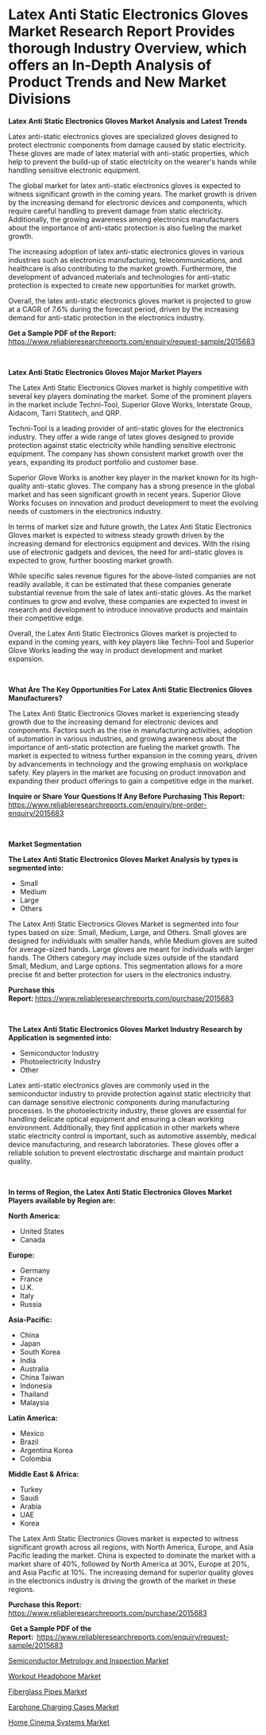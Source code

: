 <p><h1>Latex Anti Static Electronics Gloves Market Research Report Provides thorough Industry Overview, which offers an In-Depth Analysis of Product Trends and New Market Divisions</h1></p><p><strong>Latex Anti Static Electronics Gloves Market Analysis and Latest Trends</strong></p>
<p><p>Latex anti-static electronics gloves are specialized gloves designed to protect electronic components from damage caused by static electricity. These gloves are made of latex material with anti-static properties, which help to prevent the build-up of static electricity on the wearer's hands while handling sensitive electronic equipment.</p><p>The global market for latex anti-static electronics gloves is expected to witness significant growth in the coming years. The market growth is driven by the increasing demand for electronic devices and components, which require careful handling to prevent damage from static electricity. Additionally, the growing awareness among electronics manufacturers about the importance of anti-static protection is also fueling the market growth.</p><p>The increasing adoption of latex anti-static electronics gloves in various industries such as electronics manufacturing, telecommunications, and healthcare is also contributing to the market growth. Furthermore, the development of advanced materials and technologies for anti-static protection is expected to create new opportunities for market growth.</p><p>Overall, the latex anti-static electronics gloves market is projected to grow at a CAGR of 7.6% during the forecast period, driven by the increasing demand for anti-static protection in the electronics industry.</p></p>
<p><strong>Get a Sample PDF of the Report:&nbsp;</strong> <a href="https://www.reliableresearchreports.com/enquiry/request-sample/2015683">https://www.reliableresearchreports.com/enquiry/request-sample/2015683</a></p>
<p>&nbsp;</p>
<p><strong>Latex Anti Static Electronics Gloves Major Market Players</strong></p>
<p><p>The Latex Anti Static Electronics Gloves market is highly competitive with several key players dominating the market. Some of the prominent players in the market include Techni-Tool, Superior Glove Works, Interstate Group, Aidacom, Tarri Statitech, and QRP.</p><p>Techni-Tool is a leading provider of anti-static gloves for the electronics industry. They offer a wide range of latex gloves designed to provide protection against static electricity while handling sensitive electronic equipment. The company has shown consistent market growth over the years, expanding its product portfolio and customer base.</p><p>Superior Glove Works is another key player in the market known for its high-quality anti-static gloves. The company has a strong presence in the global market and has seen significant growth in recent years. Superior Glove Works focuses on innovation and product development to meet the evolving needs of customers in the electronics industry.</p><p>In terms of market size and future growth, the Latex Anti Static Electronics Gloves market is expected to witness steady growth driven by the increasing demand for electronics equipment and devices. With the rising use of electronic gadgets and devices, the need for anti-static gloves is expected to grow, further boosting market growth.</p><p>While specific sales revenue figures for the above-listed companies are not readily available, it can be estimated that these companies generate substantial revenue from the sale of latex anti-static gloves. As the market continues to grow and evolve, these companies are expected to invest in research and development to introduce innovative products and maintain their competitive edge.</p><p>Overall, the Latex Anti Static Electronics Gloves market is projected to expand in the coming years, with key players like Techni-Tool and Superior Glove Works leading the way in product development and market expansion.</p></p>
<p>&nbsp;</p>
<p><strong>What Are The Key Opportunities For Latex Anti Static Electronics Gloves Manufacturers?</strong></p>
<p><p>The Latex Anti Static Electronics Gloves market is experiencing steady growth due to the increasing demand for electronic devices and components. Factors such as the rise in manufacturing activities, adoption of automation in various industries, and growing awareness about the importance of anti-static protection are fueling the market growth. The market is expected to witness further expansion in the coming years, driven by advancements in technology and the growing emphasis on workplace safety. Key players in the market are focusing on product innovation and expanding their product offerings to gain a competitive edge in the market.</p></p>
<p><strong>Inquire or Share Your Questions If Any Before Purchasing This Report:</strong> <a href="https://www.reliableresearchreports.com/enquiry/pre-order-enquiry/2015683">https://www.reliableresearchreports.com/enquiry/pre-order-enquiry/2015683</a></p>
<p>&nbsp;</p>
<p><strong>Market Segmentation</strong></p>
<p><strong>The Latex Anti Static Electronics Gloves Market Analysis by types is segmented into:</strong></p>
<p><ul><li>Small</li><li>Medium</li><li>Large</li><li>Others</li></ul></p>
<p><p>The Latex Anti Static Electronics Gloves Market is segmented into four types based on size: Small, Medium, Large, and Others. Small gloves are designed for individuals with smaller hands, while Medium gloves are suited for average-sized hands. Large gloves are meant for individuals with larger hands. The Others category may include sizes outside of the standard Small, Medium, and Large options. This segmentation allows for a more precise fit and better protection for users in the electronics industry.</p></p>
<p><strong>Purchase this Report:&nbsp;</strong><a href="https://www.reliableresearchreports.com/purchase/2015683">https://www.reliableresearchreports.com/purchase/2015683</a></p>
<p>&nbsp;</p>
<p><strong>The Latex Anti Static Electronics Gloves Market Industry Research by Application is segmented into:</strong></p>
<p><ul><li>Semiconductor Industry</li><li>Photoelectricity Industry</li><li>Other</li></ul></p>
<p><p>Latex anti-static electronics gloves are commonly used in the semiconductor industry to provide protection against static electricity that can damage sensitive electronic components during manufacturing processes. In the photoelectricity industry, these gloves are essential for handling delicate optical equipment and ensuring a clean working environment. Additionally, they find application in other markets where static electricity control is important, such as automotive assembly, medical device manufacturing, and research laboratories. These gloves offer a reliable solution to prevent electrostatic discharge and maintain product quality.</p></p>
<p>&nbsp;</p>
<p><strong>In terms of Region, the Latex Anti Static Electronics Gloves Market Players available by Region are:</strong></p>
<p>
    <p> <strong> North America: </strong>
        <ul>
            <li>United States</li>
            <li>Canada</li>
        </ul>
        </p> 
    <p> <strong> Europe: </strong>
        <ul>
            <li>Germany</li>
            <li>France</li>
            <li>U.K.</li>
            <li>Italy</li>
            <li>Russia</li>
        </ul>
        </p> 
    <p> <strong> Asia-Pacific: </strong>
        <ul>
            <li>China</li>
            <li>Japan</li>
            <li>South Korea</li>
            <li>India</li>
            <li>Australia</li>
            <li>China Taiwan</li>
            <li>Indonesia</li>
            <li>Thailand</li>
            <li>Malaysia</li>
        </ul>
        </p> 
    <p> <strong> Latin America: </strong>
        <ul>
            <li>Mexico</li>
            <li>Brazil</li>
            <li>Argentina Korea</li>
            <li>Colombia</li>
        </ul>
        </p> 
    <p> <strong> Middle East & Africa: </strong>
        <ul>
            <li>Turkey</li>
            <li>Saudi</li>
            <li>Arabia</li>
            <li>UAE</li>
            <li>Korea</li>
        </ul>
    </p>
    </p>
<p><p>The Latex Anti Static Electronics Gloves market is expected to witness significant growth across all regions, with North America, Europe, and Asia Pacific leading the market. China is expected to dominate the market with a market share of 40%, followed by North America at 30%, Europe at 20%, and Asia Pacific at 10%. The increasing demand for superior quality gloves in the electronics industry is driving the growth of the market in these regions.</p></p>
<p><strong>Purchase this Report: </strong><a href="https://www.reliableresearchreports.com/purchase/2015683">https://www.reliableresearchreports.com/purchase/2015683</a></p>
<p>&nbsp;<strong>Get a Sample PDF of the Report:&nbsp;&nbsp;</strong><a href="https://www.reliableresearchreports.com/enquiry/request-sample/2015683">https://www.reliableresearchreports.com/enquiry/request-sample/2015683</a></p>
<p><strong></strong></p>
<p><p><a href="https://view.publitas.com/reportprime-1/semiconductor-metrology-and-inspection-market-research-report-provides-thorough-industry-overview-which-offers-an-in-depth-analysis-of-product-trends-and-new-market-divisions/">Semiconductor Metrology and Inspection Market</a></p><p><a href="https://funky-papaya-cf4.notion.site/Global-Workout-Headphone-Market-Size-and-Market-Trends-Insights-and-Projections-from-2024-to-2031-9d90e90d381444c887dd2754b824e97d">Workout Headphone Market</a></p><p><a href="https://view.publitas.com/reportprime-1/fiberglass-pipes-market-dynamics-2024-2031-also-about-its-market-trends-projections-and-opportunities/">Fiberglass Pipes Market</a></p><p><a href="https://confirmed-shield-e13.notion.site/Earphone-Charging-Cases-Market-Size-Share-Trends-Analysis-Report-By-Material-By-Type-By-End-use-612f47d8e4134c4f934049215dd8023b">Earphone Charging Cases Market</a></p><p><a href="https://sore-arch-6db.notion.site/Decoding-the-Home-Cinema-Systems-Market-A-Deep-Dive-into-the-Latest-Market-Trends-Market-Segmentat-ac2029aba317470884605f1115af0a03">Home Cinema Systems Market</a></p></p>